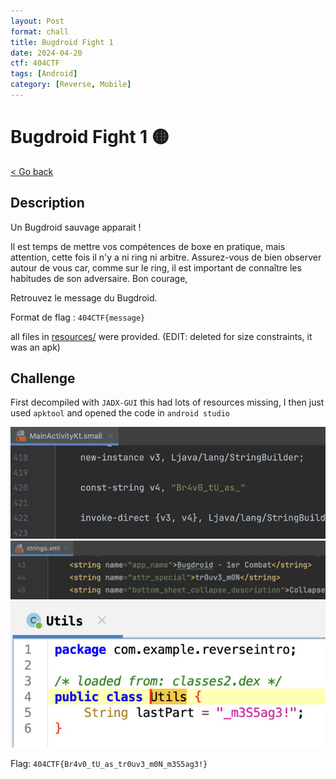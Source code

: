```yaml
---
layout: Post
format: chall
title: Bugdroid Fight 1
date: 2024-04-20
ctf: 404CTF
tags: [Android]
category: [Reverse, Mobile]
---
```

# Bugdroid Fight 1 🟡

<a class="back-link" href="../../">< Go back</a>

## Description

Un Bugdroid sauvage apparait !

Il est temps de mettre vos compétences de boxe en pratique, mais attention, cette fois il n'y a ni ring ni arbitre. Assurez-vous de bien observer autour de vous car, comme sur le ring, il est important de connaître les habitudes de son adversaire. Bon courage,

Retrouvez le message du Bugdroid.

Format de flag : `404CTF{message}`

all files in [resources/](./resources) were provided. (EDIT: deleted for size constraints, it was an apk)

## Challenge

First decompiled with `JADX-GUI` this had lots of resources missing, I then just used `apktool` and opened the code in `android studio`

<img src="assets/message_1.jpg" alt="First part of the flag" width="600px">
<img src="assets/message_2.jpg" alt="Middle part of the flag" width="600px">
<img src="assets/message_3.jpg" alt="Last part of the flag" width="600px">

Flag: `404CTF{Br4v0_tU_as_tr0uv3_m0N_m3S5ag3!}`
